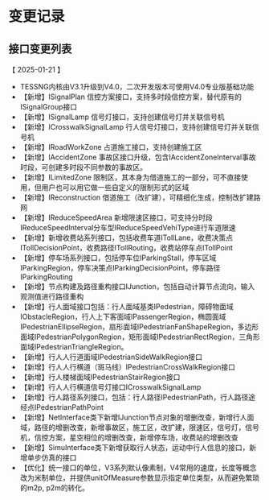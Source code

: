 # 变更记录

## 接口变更列表

 【 2025-01-21 】

- TESSNG内核由V3.1升级到V4.0，二次开发版本可使用V4.0专业版基础功能
- 【新增】ISignalPlan 信控方案接口，支持多时段信控方案，替代原有的ISignalGroup接口
- 【新增】ISignalLamp 信号灯接口，支持创建信号灯并关联信号机
- 【新增】ICrosswalkSignalLamp 行人信号灯接口，支持创建信号灯并关联信号机
- 【新增】IRoadWorkZone 占道施工接口，支持创建施工区
- 【新增】IAccidentZone 事故区接口升级，包含IAccidentZoneInterval事故时段，可创建多时段不同参数的事故区。
- 【新增】ILimitedZone 限制区，其本身为借道施工的一部分，可不直接使用，但用户也可以用它做一些自定义的限制形式的区域
- 【新增】IReconstruction 借道施工（改扩建），可精细化生成，控制改扩建路网
- 【新增】IReduceSpeedArea 新增限速区接口，可支持分时段IReduceSpeedInterval分车型IReduceSpeedVehiType进行车道限速
- 【新增】新增收费站系列接口，包括收费车道ITollLane，收费决策点ITollDecisionPoint，收费路径ITollRouting，收费站停车点ITollPoint
- 【新增】停车场系列接口，包括停车位IParkingStall，停车区域IParkingRegion，停车决策点IParkingDecisionPoint，停车路径IParkingRouting
- 【新增】节点构建及路径重构接口IJunction，包括自动计算节点流向，输入观测值进行路径重构
- 【新增】行人面域接口包括：行人面域基类IPedestrian，障碍物面域IObstacleRegion，行人上下客面域IPassengerRegion，椭圆面域IPedestrianEllipseRegion，扇形面域IPedestrianFanShapeRegion，多边形面域IPedestrianPolygonRegion，矩形面域IPedestrianRectRegion，三角形面域IPedestrianTriangleRegion。
- 【新增】行人人行道面域IPedestrianSideWalkRegion接口
- 【新增】行人人行横道（斑马线）IPedestrianCrossWalkRegion接口
- 【新增】行人楼梯面域IPedestrianStairRegion接口
- 【新增】行人人行横道信号灯接口ICrosswalkSignalLamp
- 【新增】行人路径系列接口，包括：行人路径IPedestrianPath，行人路径途经点IPedestrianPathPoint
- 【新增】NetInterface类下新增IJunction节点对象的增删改查，新增行人面域，路径的增删改查，新增事故区，施工区，改扩建，限速区，信号灯，信号机，信控方案，星空相位的增删改查，新增停车场，收费站的增删改查
- 【新增】SimuInterface类下新增获取行人状态，运动中行人信息的接口，新增单步仿真的接口
- 【优化】统一接口的单位，V3系列默认像素制，V4常用的速度，长度等概念改为米制单位，并提供unitOfMeasure参数显示指定单位类型，从而避免繁琐的m2p, p2m的转化。

 

<!-- ex_nonav -->
